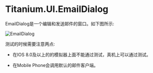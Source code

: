 # Titanium.UI.EmailDialog

EmailDialog是一个编辑和发送邮件的窗口。如下图所示:

![EmailDialog](http://image.happysoft.cc/image/20/image.jpg)

测试的时候需要注意两点:

* 在IOS 8.0及以上的的模拟器上面不能通过测试，真机上可以通过测试。

* 在Mobile Phone会调用默认的邮件客户端。